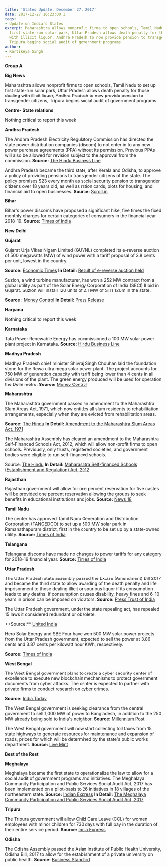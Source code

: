 ```yaml
---
title: 'States Update: December 27, 2017'
date: 2017-12-27 16:23:00 Z
tags:
- Update on India's States
excerpt: Maharashtra allows nonprofit firms to open schools, Tamil Nadu to set up
  first state-run solar park, Uttar Pradesh allows death penalty for those dealing
  with illicit liquor, Andhra Pradesh to now provide pension to transgender citizens,
  Tripura begins social audit of government programs
author:
- Kartikeya Singh
---
```


**Group A**

**Big News**

Maharashtra allows nonprofit firms to open schools, Tamil Nadu to set up first state-run solar park, Uttar Pradesh allows death penalty for those dealing with illicit liquor, Andhra Pradesh to now provide pension to transgender citizens, Tripura begins social audit of government programs

**Centre- State relations**

Nothing critical to report this week

**Andhra Pradesh**



The Andhra Pradesh Electricity Regulatory Commission has directed the state power distribution companies (discom) to not enter in to any new power purchase agreements (PPA) without its permission. Previous PPAs will also be allowed for revision subject to the approval from the commission. **Source:** [The Hindu Business Line](http://www.thehindubusinessline.com/news/national/ppas-can-be-revised-ap-power-regulator/article9995970.ece)

Andhra Pradesh became the third state, after Kerala and Odisha, to approve a policy of providing pensions to transgender citizens of the state. The policy promises $23 every month as social security pension to transgender citizens over 18 years old, as well as ration cards, plots for housing, and financial aid to open businesses. **Source:** [Scroll.in](https://scroll.in/latest/861794/andhra-pradesh-cabinet-clears-welfare-policy-for-transgenders)

**Bihar**

Bihar&#39;s power discoms have proposed a significant hike, five times the fixed monthly charges for certain categories of consumers in the financial year 2018-19. **Source:** [Times of India](https://timesofindia.indiatimes.com/city/patna/discoms-propose-five-time-hike-in-fixed-monthly-rent/articleshow/62140228.cms)

**New Delhi**

**Gujarat**

Gujarat Urja Vikas Nigam Limited (GUVNL) completed its e-reverse auction of 500 megawatts (MW) of wind power with a tariff proposal of 3.8 cents per unit, lowest in the country.

**Source:** [Economic Times](https://economictimes.indiatimes.com/industry/energy/power/wind-power-tariffs-in-gujarat-auctions-fall-to-rs-2-43/unit/articleshow/62202966.cms) **In Detail:** [Result of e-reverse auction held](http://www.gseb.com/DownloadFiles/File/Wind%20Tender%20-%20Result%20of%20e-RA.pdf)

Suzlon, a wind turbine manufacturer, has won a 252 MW contract from a global utility as part of the Solar Energy Corporation of India (SECI) II bid in Gujarat. Suzlon will install 120 units of 2.1 MW of S111 120m in the state.

**Source** : [Money Control](http://www.moneycontrol.com/news/business/suzlon-bags-252-mw-wind-turbine-contract-in-gujarat-2464825.html) **In Detail:** [Press Release](http://www.suzlon.com/pressrelease/pressrelease_detail/369-suzlon-receives-252-mw-wind-power-project-order-from-a-leading-global-utility-as-part-of-seci-ii-bid/2018)

**Haryana**

Nothing critical to report this week

**Karnataka**

Tata Power Renewable Energy has commissioned a 100 MW solar power plant project in Karnataka. **Source:** [Hindu Business Line](http://www.thehindubusinessline.com/companies/tata-power-renewable-energy-commissions-100-mw-project-in-karnataka/article9995882.ece)

**Madhya Pradesh**

Madhya Pradesh chief minister Shivraj Singh Chouhan laid the foundation stone for the Rewa ultra mega solar power plant. The project accounts for 750 MW of generation capacity with tariff being lower than 4 cents in all divisions of the plant. The green energy produced will be used for operation the Delhi metro. **Source:** [Money Control](http://www.moneycontrol.com/news/india/madhya-pradesh-cm-lays-foundation-for-worlds-largest-solar-power-plant-2467601.html)

**Maharashtra**

The Maharashtra government passed an amendment to the Maharashtra Slum Areas Act, 1971, which now entitles all slum residents to rehabilitation arrangements, especially when they are evicted from rehabilitation areas.

**Source:** [The Hindu](http://www.thehindu.com/news/cities/mumbai/maharashtra-amends-slum-areas-act/article22095876.ece) **In Detail:** [Amendment to the Maharashtra Slum Areas Act, 1971](http://mls.org.in/pdf%20winter%202017/Maharashtra%20Slum%20Areas%20(%20Improvement%20Clearance%20&amp;%20Redevelopement)%20(%20Amendment)%20Act,%202017.pdf)

The Maharashtra Assembly has cleared an amendment to the Maharashtra Self-Financed Schools Act, 2012, which will allow non-profit firms to open schools. Previously, only trusts, registered societies, and government bodies were eligible to run self-financed schools.

Source: [The Hindu](http://www.thehindu.com/news/cities/mumbai/assembly-clears-bill-allowing-private-firms-to-open-schools/article22103751.ece) **In Detail:** [Maharashtra Self-financed Schools (Establishment and Regulation) Act, 2012](http://www.mwodhule.com/regu/pdf/230/Maharashtra%20Self%20Financed%20School%20Act%202012.pdf)

**Rajasthan**

Rajasthan government will allow for one percent reservation for five castes will be provided one percent reservation allowing the groups to seek benefits in educational institutions and jobs. **Source:** [News 18](http://www.news18.com/news/india/gujjars-4-other-communities-to-get-1-percent-reservation-in-rajasthan-1612715.html)

**Tamil Nadu**

The center has approved Tamil Nadu Generation and Distribution Corporation (TANGEDCO) to set up a 500 MW solar park in Ramanathapuram district, first in the country to be set up by a state-owned utility. **Source:** [Times of India](https://timesofindia.indiatimes.com/city/chennai/tangedco-to-set-up-solar-park-in-ramnad/articleshow/62126077.cms)

**Telangana**

Telangana discoms have made no changes to power tariffs for any category for 2018-19 financial year. **Source:** [Times of India](https://timesofindia.indiatimes.com/city/hyderabad/discoms-play-santa-tariff-hike-in-freeze/articleshow/62203918.cms)

**Uttar Pradesh**

The Uttar Pradesh state assembly passed the Excise (Amendment) Bill 2017 and became the third state to allow awarding of the death penalty and life imprisonment to those dealing illicit or spurious liquor if its consumption leads to any deaths. If consumption causes disability, heavy fines and 6-10 years in prison can be imposed on violators. **Source:** [Press Trust of India](http://www.ptinews.com/news/9345106_UP-Assembly-passes-bill-for-death-penalty-for-hooch-trade)



The Uttar Pradesh government, under the state repealing act, has repealed 15 laws it considered redundant or obsolete.

++Source:** [United India](http://www.uniindia.com/up-government-repeals-15-redundant-laws/states/news/1083088.html)

Hero Solar Energy and SBE Four have won 500 MW solar power projects from the Uttar Pradesh government, expected to sell the power at 3.86 cents and 3.87 cents per kilowatt hour KWh, respectively.

**Source:** [Times of India](https://timesofindia.indiatimes.com/city/jaipur/up-taps-solar-rich-raj-gets-2nd-lowest-tariffs-for-500-mw/articleshow/62215027.cms)

**West Bengal**

The West Bengal government plans to create a cyber security center of excellence to execute new blockchain mechanisms to protect government documents from cyber attacks. The center is expected to partner with private firms to conduct research on cyber crimes.

**Source:** [India Today](http://indiatoday.intoday.in/story/bengal-mulling-blockchain-to-protect-records-stored-online/1/1113305.html)

The West Bengal government is seeking clearance from the central government to sell 1,000 MW of power to Bangladesh, in addition to the 250 MW already being sold to India&#39;s neighbor. **Source:** [Millennium Post](http://www.millenniumpost.in/kolkata/bengal-seeks-centres-okay-to-sell-more-power-to-bangladesh-276182)

The West Bengal government will now start collecting toll taxes from 15 state highways to generate resources for maintenance and expansion of roads, prices for which will be determined by the state&#39;s public works department. **Source:** [Live Mint](http://www.livemint.com/Politics/oxGfiVHCdvsCRyr2IfZESM/West-Bengal-govt-to-collect-toll-tax-from-state-highways.html)

**Best of the Rest**

**Meghalaya**

Meghalaya became the first state to operationalize the law to allow for a social audit of government programs and initiatives. The Meghalaya Community Participation and Public Services Social Audit Act, 2017 has been implemented on a pilot-basis to 26 initiatives in 18 villages of the northeastern state. **Source:** [Indian Express](http://indianexpress.com/article/india/indias-first-social-audit-law-meghalaya-4984781/) **In Detail:** [The Meghalaya Community Participation and Public Services  Social  Audit  Act,  2017](http://meglaw.gov.in/Notification/No.LL(B).14_2017_42_Dated_Shillong,_the_18th_April,_2017_The_Meghalaya_Community_Participaltion_and_Public_Services_Social_Audit_Act,_2017_(Act_No._7_of_2017).pdf)

**Tripura**

The Tripura government will allow Child Care Leave (CCL) for women employees with minor children for 730 days with full pay in the duration of their entire service period. **Source:** [India Express](http://indianexpress.com/article/india/tripura-government-introduces-child-care-leave-for-women-employees-4980992/)

**Odisha**

The Odisha Assembly passed the Asian Institute of Public Health University, Odisha Bill, 2017 to allow for the establishment of a private university on public health. **Source:** [Business Standard](http://www.business-standard.com/article/pti-stories/odisha-assembly-passes-bill-to-set-up-univ-on-public-health-117121500826_1.html)